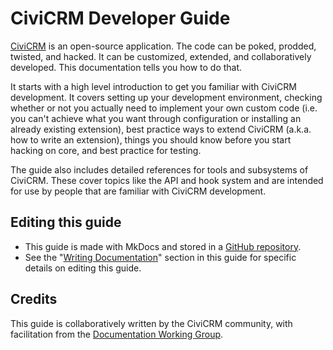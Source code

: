 # CiviCRM Developer Guide

[CiviCRM](https://civicrm.org) is an open-source application. The code can be poked, prodded, twisted, and hacked. It can be customized, extended, and collaboratively developed. This documentation tells you how to do that.

It starts with a high level introduction to get you familiar with CiviCRM development. It covers setting up your development environment, checking whether or not you actually need to implement your own custom code (i.e. you can't achieve what you want through configuration or installing an already existing extension), best practice ways to extend CiviCRM (a.k.a. how to write an extension), things you should know before you start hacking on core, and best practice for testing.

The guide also includes detailed references for tools and subsystems of CiviCRM. These cover topics like the API and hook system and are intended for use by people that are familiar with CiviCRM development.

## Editing this guide

* This guide is made with MkDocs and stored in a [GitHub repository](https://github.com/civicrm/civicrm-dev-docs).
* See the "[Writing Documentation](documentation/index.md)" section in this guide for specific details on editing this guide.

## Credits

This guide is collaboratively written by the CiviCRM community, with facilitation from the [Documentation Working Group](https://civicrm.org/working-groups/documentation).
